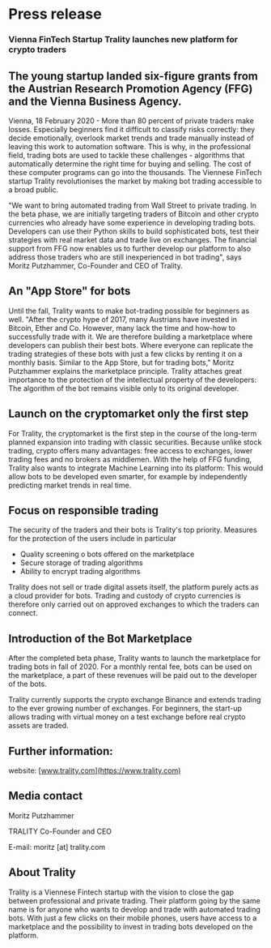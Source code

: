 # Press release

### Vienna FinTech Startup Trality launches new platform for crypto traders 

## The young startup landed six-figure grants from the Austrian Research Promotion Agency (FFG) and the Vienna Business Agency.

Vienna, 18 February 2020 - More than 80 percent of private traders make losses. Especially beginners find it difficult to classify risks correctly: they  decide emotionally, overlook market trends and trade manually instead of leaving this work to automation software. This is why, in the professional field, trading bots are used to tackle these challenges - algorithms that automatically determine the right time for buying and selling. The cost of these computer programs can go into the thousands. The Viennese FinTech startup Trality revolutionises the market by making bot trading accessible to a broad public. 

"We want to bring automated trading from Wall Street to private trading. In the beta phase, we are initially targeting traders of Bitcoin and other crypto currencies who already have some experience in developing trading bots. Developers can use their Python skills to build sophisticated bots, test their strategies with real market data and trade live on exchanges. The financial support from FFG now enables us to further develop our platform to also address those traders who are still inexperienced in bot trading", says Moritz Putzhammer, Co-Founder and CEO of Trality. 

## An "App Store" for bots 

Until the fall, Trality wants to make bot-trading possible for beginners as well. "After the crypto hype of 2017, many Austrians have invested in Bitcoin, Ether and Co. However, many lack the time and how-how to successfully trade with it. We are therefore building a marketplace where developers can publish their best bots. Where everyone can replicate the trading strategies of these bots with just a few clicks by renting it on a monthly basis. Similar to the App Store, but for trading bots," Moritz Putzhammer explains the marketplace principle. Trality attaches great importance to the protection of the intellectual property of the developers: The algorithm of the bot remains visible only to its original developer.

## Launch on the cryptomarket only the first step

For Trality, the cryptomarket is the first step in the course of the long-term planned expansion into trading with classic securities. Because unlike stock trading, crypto offers many advantages: free access to exchanges, lower trading fees and no brokers as middlemen. With the help of FFG funding, Trality also wants to integrate Machine Learning into its platform: This would allow bots to be developed even smarter, for example by independently predicting market trends in real time. 

## Focus on responsible trading 

The security of the traders and their bots is Trality's top priority. Measures for the protection of the users include in particular
- Quality screening o bots offered on the marketplace 
- Secure storage of trading algorithms 
- Ability to encrypt trading algorithms

Trality does not sell or trade digital assets itself, the platform purely acts as a cloud provider for bots. Trading and custody of crypto currencies is therefore only carried out on approved exchanges to which the traders can connect. 

## Introduction of the Bot Marketplace

After the completed beta phase, Trality wants to launch the marketplace for trading bots in fall of 2020. For a monthly rental fee, bots can be used on the marketplace, a part of these revenues will be paid out to the developer of the bots. 

Trality currently supports the crypto exchange Binance and extends trading to the ever growing number of exchanges. For beginners, the start-up allows trading with virtual money on a test exchange before real crypto assets are traded.

## Further information:

website: [www.trality.com](https://www.trality.com)

## Media contact

Moritz Putzhammer

TRALITY Co-Founder and CEO

E-mail: moritz [at] trality.com

## About Trality

Trality is a Viennese Fintech startup with the vision to close the gap between professional and private trading. Their platform going by the same name is for anyone who wants to develop and trade with automated trading bots. With just a few clicks on their mobile phones, users have access to a marketplace and the possibility to invest in trading bots developed on the platform.